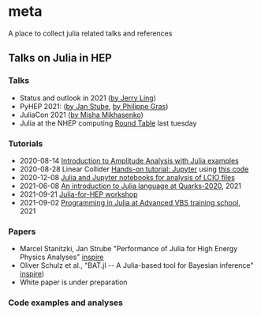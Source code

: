 # meta
A place to collect julia related talks and references


## Talks on Julia in HEP

### Talks
 - Status and outlook in 2021 ([by Jerry Ling](https://jiling.web.cern.ch/jiling/dump/2021_Harvard_JuliaHEP.html))
 - PyHEP 2021: ([by Jan Stube](https://www.youtube.com/watch?v=WVpm6WXDYlA&ab_channel=HEPSoftwareFoundation), [by Philippe Gras](https://www.youtube.com/watch?v=ZoKX39Ha3YA&ab_channel=HEPSoftwareFoundation))
 - JuliaCon 2021 ([by Misha Mikhasenko](https://www.youtube.com/watch?v=QlfAa-LN1SA&t=1s&ab_channel=TheJuliaProgrammingLanguage))
 - Julia at the NHEP computing [Round Table](https://indico.jlab.org/event/505/#day-2022-02-08) last tuesday

### Tutorials
 - 2020-08-14 [Introduction to Amplitude Analysis with Julia examples](https://indico.cern.ch/event/945453/)
 - 2020-08-28 Linear Collider [Hands-on tutorial: Jupyter](https://indico.fnal.gov/event/45031/contributions/196325/) using [this code](https://github.com/jstrube/LC_with_Julia_examples)
 - 2020-12-08 [Julia and Jupyter notebooks for analysis of LCIO files](https://agenda.linearcollider.org/event/9022/)
 - 2021-06-08 [An introduction to Julia language at Quarks-2020](https://indico.quarks.ru/event/2020/page/47-computing), 2021
 - 2021-09-21 [Julia-for-HEP workshop](https://indico.cern.ch/event/1074269/)
 - 2021-09-02 [Programming in Julia at Advanced VBS training school](https://indico.cern.ch/event/1039837/contributions/4437654/), 2021


### Papers
 - Marcel Stanitzki, Jan Strube "Performance of Julia for High Energy Physics Analyses" [inspire](https://inspirehep.net/literature/1788437)
 - Oliver Schulz et al., "BAT.jl -- A Julia-based tool for Bayesian inference" [inspire](https://inspirehep.net/literature/1810548))
 - White paper is under preparation

### Code examples and analyses

